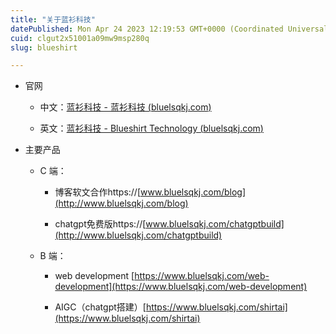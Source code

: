 ```yaml
---
title: "关于蓝衫科技"
datePublished: Mon Apr 24 2023 12:19:53 GMT+0000 (Coordinated Universal Time)
cuid: clgut2x51001a09mw9msp280q
slug: blueshirt

---
```


* 官网
    
    * 中文：[蓝衫科技 - 蓝衫科技 (](https://www.bluelsqkj.com/zh_cn/)[bluelsqkj.com](http://bluelsqkj.com)[)](https://www.bluelsqkj.com/zh_cn/)
        
    * 英文：[蓝衫科技 - Blueshirt Technology (](https://www.bluelsqkj.com/)[bluelsqkj.com](http://bluelsqkj.com)[)](https://www.bluelsqkj.com/)
        
* 主要产品
    
    * C 端：
        
        * 博客软文合作https://[www.bluelsqkj.com/blog](http://www.bluelsqkj.com/blog)
            
        * chatgpt免费版https://[www.bluelsqkj.com/chatgptbuild](http://www.bluelsqkj.com/chatgptbuild)
            
    * B 端：
        
        * web development [https://www.bluelsqkj.com/web-development](https://www.bluelsqkj.com/web-development)
            
        * AIGC（chatgpt搭建）[https://www.bluelsqkj.com/shirtai](https://www.bluelsqkj.com/shirtai)